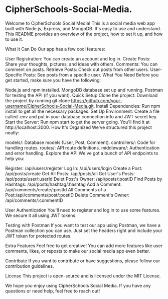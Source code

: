 # CipherSchools-Social-Media.
Welcome to CipherSchools Social Media! This is a social media web app built with Node.js, Express, and MongoDB. It's easy to use and understand. This README provides an overview of the project, how to set it up, and how to use it.

What It Can Do
Our app has a few cool features:

User Registration: You can create an account and log in.
Create Posts: Share your thoughts, pictures, and ideas with others.
Comments: You can comment on posts.
Retrieve Posts: Check out posts from other users.
User-Specific Posts: See posts from a specific user.
What You Need
Before you get started, make sure you have the following:

Node.js and npm installed.
MongoDB database set up and running.
Postman for testing the API (if you want).
Quick Setup
Clone the project: Download the project by running git clone https://github.com/your-username/CipherSchools-Social-Media.git.
Install Dependencies: Run npm install to get all the necessary packages.
Set Up Environment: Create a file called .env and put in your database connection info and JWT secret key.
Start the Server: Run npm start to get the server going. You'll find it at http://localhost:3000.
How It's Organized
We've structured this project neatly:

models/: Database models (User, Post, Comment).
controllers/: Code for handling routes.
routes/: API route definitions.
middleware/: Authentication and error handling.
Explore the API
We've got a bunch of API endpoints to help you:

Register: /api/users/register
Log In: /api/users/login
Create a Post: /api/posts/create
Get All Posts: /api/posts/all
Get User's Posts: /api/posts/user/:userId
Delet Post's Owner: /api/posts/:postID
Find Posts by Hashtags: /api/posts/hashtag/:hashtag
Add a Comment: /api/comments/create/:postId
All Comments of a Post:/api/comments/post/:postID
Delete Comment's Owner: /api/comments/:commentID

User Authentication
You'll need to register and log in to use some features. We secure it all using JWT tokens.

Testing with Postman
If you want to test our app using Postman, we have a Postman collection you can use. Just set the headers right and include your JWT token for protected routes.

Extra Features
Feel free to get creative! You can add more features like user comments, likes, or reposts to make our social media app even better.

Contribute
If you want to contribute or have suggestions, please follow our contribution guidelines.

License
This project is open-source and is licensed under the MIT License.

We hope you enjoy using CipherSchools Social Media. If you have any questions or need help, feel free to reach out!
